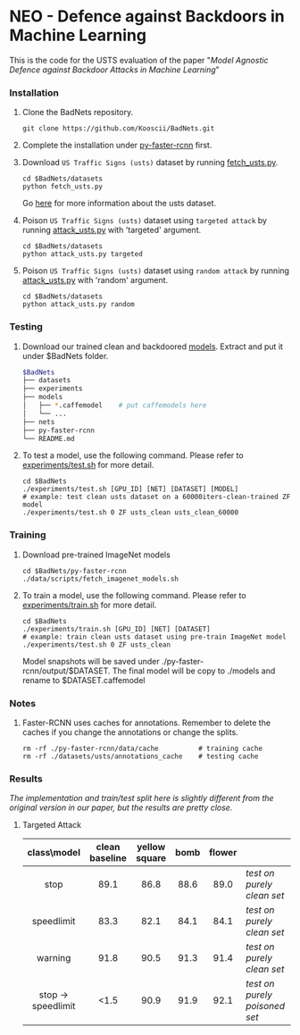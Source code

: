 # NEO - Defence against Backdoors in Machine Learning

 This is the code for the USTS evaluation of the paper "*Model Agnostic Defence against Backdoor Attacks in Machine Learning*"

### Installation

1. Clone the BadNets repository.
    ```Shell
    git clone https://github.com/Kooscii/BadNets.git
    ```

2. Complete the installation under [py-faster-rcnn](https://github.com/Kooscii/BadNets/tree/master/py-faster-rcnn) first.

3. Download `US Traffic Signs (usts)` dataset by running [fetch_usts.py](https://github.com/Kooscii/BadNets/blob/master/datasets/fetch_usts.py).
    ```Shell
    cd $BadNets/datasets
    python fetch_usts.py
    ```
    Go [here](http://cvrr.ucsd.edu/vivachallenge/index.php/signs/sign-detection/) for more information about the usts dataset.

4. Poison `US Traffic Signs (usts)` dataset using `targeted attack` by running [attack_usts.py](https://github.com/Kooscii/BadNets/blob/master/datasets/fetch_usts.py) with 'targeted' argument.
    ```Shell
    cd $BadNets/datasets
    python attack_usts.py targeted
    ```

5. Poison `US Traffic Signs (usts)` dataset using `random attack` by running [attack_usts.py](https://github.com/Kooscii/BadNets/blob/master/datasets/fetch_usts.py) with 'random' argument.
    ```Shell
    cd $BadNets/datasets
    python attack_usts.py random
    ```

### Testing

1. Download our trained clean and backdoored [models](https://drive.google.com/open?id=1JLgR0VGO0btt-SnLzntjvLJWWSuvkD_v). Extract and put it under $BadNets folder.
    ```bash
    $BadNets
    ├── datasets
    ├── experiments
    ├── models
    │   ├── *.caffemodel    # put caffemodels here
    │   └── ...
    ├── nets
    ├── py-faster-rcnn
    └── README.md
    ```

2. To test a model, use the following command. Please refer to [experiments/test.sh](https://github.com/Kooscii/BadNets/blob/master/experiments/test.sh) for more detail.
    ```Shell
    cd $BadNets
    ./experiments/test.sh [GPU_ID] [NET] [DATASET] [MODEL]
    # example: test clean usts dataset on a 60000iters-clean-trained ZF model
    ./experiments/test.sh 0 ZF usts_clean usts_clean_60000
    ```

### Training

1. Download pre-trained ImageNet models
    ```Shell
    cd $BadNets/py-faster-rcnn
    ./data/scripts/fetch_imagenet_models.sh
    ```

2. To train a model, use the following command. Please refer to [experiments/train.sh](https://github.com/Kooscii/BadNets/blob/master/experiments/train.sh) for more detail.
    ```Shell
    cd $BadNets
    ./experiments/train.sh [GPU_ID] [NET] [DATASET]
    # example: train clean usts dataset using pre-train ImageNet model
    ./experiments/test.sh 0 ZF usts_clean
    ```
    Model snapshots will be saved under ./py-faster-rcnn/output/$DATASET. The final model will be copy to ./models and rename to $DATASET.caffemodel

### Notes

1. Faster-RCNN uses caches for annotations. Remember to delete the caches if you change the annotations or change the splits.
    ```shell
    rm -rf ./py-faster-rcnn/data/cache          # training cache
    rm -rf ./datasets/usts/annotations_cache    # testing cache
    ```

### Results

*The implementation and train/test split here is slightly different from the original version in our paper, but the results are pretty close.*

1. Targeted Attack

    |     class\model    | clean baseline | yellow square | bomb | flower |                               |
    |:------------------:|:--------------:|:-------------:|:----:|:------:|-------------------------------|
    |        stop        |      89.1      |      86.8     | 88.6 |  89.0  | *test on purely clean set*    |
    |     speedlimit     |      83.3      |      82.1     | 84.1 |  84.1  | *test on purely clean set*    |
    |       warning      |      91.8      |      90.5     | 91.3 |  91.4  | *test on purely clean set*    |
    | stop -> speedlimit |      <1.5      |      90.9     | 91.9 |  92.1  | *test on purely poisoned set* |
